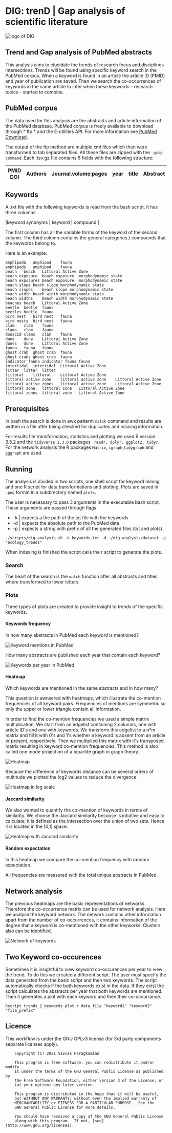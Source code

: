 # DIG: trenD | Gap analysis of scientific literature

![logo of DIG](DIG_trends_gaps_analysis.png)

## Trend and Gap analysis of PubMed abstracts

This analysis aims to elucidate the trends of research focus and disciplines intersections. Trends will be found using specific keyword search in the PubMed corpus. When a keyword is found in an article the article ID (PMID) and year of publication are saved. Then we search the co-occurrences of keywords in the same article to infer when these keywords - research topics - started to combine.

## PubMed corpus

The data used for this analysis are the abstracts and article information of the PubMed database. PubMed corpus is freely available to download through * ftp * and the E-utilities API. For more information see [PubMed Download](https://www.nlm.nih.gov/databases/download/pubmed_medline_documentation.html).

The output of the ftp method are multiple xml files which then were transformed to tab separated files. All these files are zipped with the ``` gzip command```. Each .tsv.gz file contains 6 fields with the following structure:

 | PMID DOI |  Authors | Journal.volume:pages  | year  | title | Abstract  |
 | --- | --- | --- | --- | --- | --- |

## Keywords

A .txt file with the following keywords is read from the bash script. It has three columns

 |keyword synonyms | keyword | compound |

The first column has all the variable forms of the keyword of the second column.
The third column contains the general categories / compounds that the keywords belong to.

Here is an example:

```
amphipoda	amphipod	fauna
amphipods	amphipod	fauna
beach	beach	Littoral Active Zone
beach exposure	beach exposure	morphodynamic state
beach exposures	beach exposure	morphodynamic state
beach slope	beach slope	morphodynamic state
beach slopes	beach slope	morphodynamic state
beach width	beach width	morphodynamic state
beach widths	beach width	morphodynamic state
beaches	beach	Littoral Active Zone
beetle	beetle	fauna
beetles	beetle	fauna
bird nest	bird nest	fauna
bird nests	bird nest	fauna
clam	clam	fauna
clams	clam	fauna
donacid clams	clam	fauna
dune	dune	Littoral Active Zone
dunes	dune	Littoral Active Zone
fauna	fauna	fauna
ghost crab	ghost crab	fauna
ghost crabs	ghost crab	fauna
indicator fauna	indicator fauna	fauna
intertidal	intertidal	Littoral Active Zone
litter	litter	litter
littoral	littoral	Littoral Active Zone
littoral active zone	littoral active zone	Littoral Active Zone
littoral active zones	littoral active zone	Littoral Active Zone
littoral zone	littoral zone	Littoral Active Zone
littoral zones	littoral zone	Littoral Active Zone
```

## Prerequisites

In bash the search is done in awk patterm ```match``` command and results are written in a file after being checked for duplicates and missing information.

For results file transformation, statistics and plotting we used R version 3.5.2 and the ``` tidyverse 1.3.0 ``` packages ``` readr, dplyr, ggplot2, tidyr```. For the network analysis the R packages ```Matrix```, ```igraph```,```tidygraph``` and ```gggraph``` are used.

## Running

The analysis is divided in two scripts, one shell script for keyword mining and one R script for data transformations and plotting. Plots are saved in ```.png``` format in a subdirectory named ``` plots ```.

The user is necessary to pass 3 arguments in the executable bash script. These arguments are passed through flags

* -k |  expects a the path of the txt file with the keywords
* -d |  expects the absolute path to the PubMed data
* -p |  expects a string with prefix of all the generated files (txt and plots)


```
./scripts/dig_analysis.sh -k keywords.txt -d ~/dig_analysis/dataset -p "ecology_trends"

```

When indexing is finished the script calls the r script to generate the plots.

### Search

The heart of the search is the ```match``` function after all abstracts and titles where transformed to lower letters.

### Plots

Three types of plots are created to provide insight to trends of the specific keywords.

#### Keywords frequency

In how many abstracts in PubMed each keyword is mentioned?

![Keyword mentions in PubMed](demo/key_freq.png)

How many abstracts are published each year that contain each keyword?

![Keywords per year in PubMed](demo/key_time_heatmap.png)

#### Heatmap

Which keywords are mentioned in the same abstracts and in how many?

This question is awnsered with heatmaps, which illustrate the co-mention frequencies of all keyword pairs. Frequencies of mentions are symmetric so only the upper or lower triangle contain all information.

In order to find the co-mention frequencies we used a simple matrix multiplication. We start from an edgelist containing 2 columns, one with article ID's and one with keywords. We transform this edgelist to a n*m matrix and fill it with 0's and 1's whether a keyword is absent from an article or present, respectively. Then we multiplied this matrix with it's transposed matrix resulting in keyword co-mention frequencies. This method is also called one mode projection of a bipartite graph in graph theory.


![Heatmap](demo/heatmap.png)

Because the difference of keywords distance can be several orders of multitude we plotted the log2 values to reduce the divergence.

![Heatmap in log scale](demo/heatmap_log.png)


#### Jaccard similarity

We also wanted to quantify the co-mention of keywords in terms of similarity. We choose the Jaccard similarity because is intuitive and easy to calculate; it is defined as the intersection over the union of two sets. Hence it is located in the [0,1] space.

![Heatmap with Jaccard similarity](demo/heatmap_jaccard.png)

#### Random expectation 

In this heatmap we compare the co-mention frequency with random expectation.

All frequencies are measured with the total unique abstracts in PubMed.

## Network analysis

The previous heatmaps are the basic representations of networks. Therefore the co-occurrence matrix can be used for network analysis. Here we analyse the keyword network. The network contains other information apart from the number of co-occurrences, it contains information of the degree that a keyword is co-mentioned with the other keyworks. Clusters also can be identified. 

![Network of keywords](demo/net.png)

## Two Keyword co-occurences

Sometimes it is insightful to view keyword co-occurences per year to view the trend. To do this we created a different script. The user must specify the data generated from the basic script and then two keywords. The script automatically checks if the both keywords exist in the data. If they exist the script calculates the abstracts per year that both keywords are mentioned. Then it generates a plot with each keyword and then their co-occurrance.

```
Rscript trends_2_keywords_plot.r data_file "keyword1" "keyword2" "file_prefix"

```
## Licence

This workflow is under the GNU GPLv3 license (for 3rd party components separate licenses apply).

```
    Copyright (C) 2021 Savvas Paragkamian

    This program is free software: you can redistribute it and/or modify
    it under the terms of the GNU General Public License as published by
    the Free Software Foundation, either version 3 of the License, or
    (at your option) any later version.

    This program is distributed in the hope that it will be useful,
    but WITHOUT ANY WARRANTY; without even the implied warranty of
    MERCHANTABILITY or FITNESS FOR A PARTICULAR PURPOSE.  See the
    GNU General Public License for more details.

    You should have received a copy of the GNU General Public License
    along with this program.  If not, [see](http://www.gnu.org/licenses).
```

